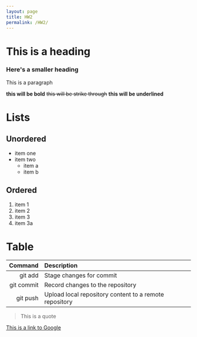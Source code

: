 ```yaml
---
layout: page
title: HW2
permalink: /HW2/
---
```


<h1>This is a heading</h1>
<h3>Here's a smaller heading</h3>
<p>This is a paragraph</p>
  
**this will be bold**
~~this will be strike through~~
__this will be underlined__
  
<h1>Lists</h1>
<h2>Unordered</h2>
  
* item one
* item two
  * item a
  * item b
  
<h2>Ordered</h2>
  
1. item 1
2. item 2
3. item 3
  1. item 3a

<h1>Table</h1>
  
|   Command   | Description |
| ----------: | :----------- |
| git add | Stage changes for commit |
| git commit | Record changes to the repository |
| git push | Upload local repository content to a remote repository |
  
> This is a quote
  
[This is a link to Google](https://www.google.com)
